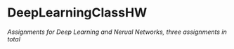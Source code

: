 # DeepLearningClassHW

*Assignments for Deep Learning and Nerual Networks, three assignments in total*
